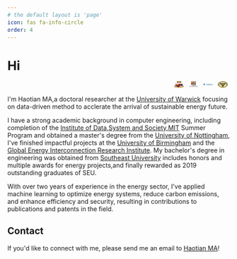 ```yaml
---
# the default layout is 'page'
icon: fas fa-info-circle
order: 4
---
```


#  Hi

<div style="text-align: right;">
  <img src="/images/UoW.jpg" alt="Desktop View" style="width: 24px; height: 14.5px; margin-right: 5px;" />
  <img src="/images/UoB.jpg" alt="Desktop View" style="width: 24px; height: 14.5px; margin-right: 5px;" />
  <img src="/images/UoN.png" alt="Desktop View" style="width: 24px; height: 14.5px; margin-right: 5px;" />
  <img src="/images/SEU.png" alt="Desktop View" style="width: 24px; height: 14.5px; margin-right: 5px;" />
</div>


I'm Haotian MA,a doctoral researcher at the [University of Warwick](https://warwick.ac.uk/) focusing on data-driven method to acclerate the arrival of sustainable energy future.

I have a strong academic background in computer engineering, including completion of the [Institute of Data,System and Society,MIT](https://idss.mit.edu/) Summer Program and obtained a master's degree from the [University of Nottingham](https://www.nottingham.ac.uk/engineering/), I've finished impactful projects at the [University of Birmingham](https://www.birmingham.ac.uk/index.aspx) and the [Global Energy Interconnection Research Institute](https://geiri.eu/). My bachelor's degree in engineering was obtained from [Southeast University](https://www.seu.edu.cn/english/) includes honors and multiple awards for energy projects,and finally rewarded as 2019 outstanding graduates of SEU. 

With over two years of experience in the energy sector, I've applied machine learning to optimize energy systems, reduce carbon emissions, and enhance efficiency and security, resulting in contributions to publications and patents in the field.


## Contact

If you'd like to connect with me, please send me an email to [Haotian MA](mailto:Haotian-ma@outlook.com)!
